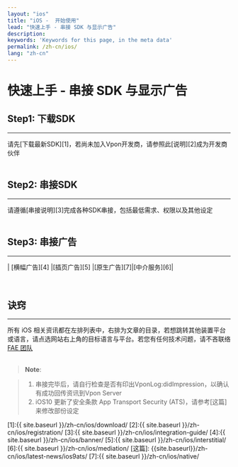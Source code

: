 ```yaml
---
layout: "ios"
title: "iOS -  开始使用"
lead: "快速上手 - 串接 SDK 与显示广告"
description:
keywords: 'Keywords for this page, in the meta data'
permalink: /zh-cn/ios/
lang: "zh-cn"
---
```

# 快速上手 - 串接 SDK 与显示广告

## Step1: 下载SDK
---
请先[下载最新SDK][1]，若尚未加入Vpon开发商，请参照此[说明][2]成为开发商伙伴 <br><br>

## Step2: 串接SDK
---
请遵循[串接说明][3]完成各种SDK串接，包括最低需求、权限以及其他设定<br><br>

## Step3: 串接广告
---

| [横幅广告][4]  |[插页广告][5] |[原生广告][7]|[中介服务][6]|

<br>

## 诀窍
---
所有 iOS 相关资讯都在左排列表中，右排为文章的目录，若想跳转其他装置平台或语言，请点选网站右上角的目标语言与平台。若您有任何技术问题，请不吝联络 [FAE 团队](mailto:fae@vpon.com)
<br><br>

> **Note**:

> 1. 串接完毕后，请自行检查是否有印出VponLog:didImpression，以确认有成功回传资讯到Vpon Server
> 2. iOS10 更新了安全条款 App Transport Security (ATS)，请参考[这篇]来修改部份设定



[1]:{{ site.baseurl }}/zh-cn/ios/download/
[2]:{{ site.baseurl }}/zh-cn/ios/registration/
[3]:{{ site.baseurl }}/zh-cn/ios/integration-guide/
[4]:{{ site.baseurl }}/zh-cn/ios/banner/
[5]:{{ site.baseurl }}/zh-cn/ios/interstitial/
[6]:{{ site.baseurl }}/zh-cn/ios/mediation/
[这篇]: {{site.baseurl}}/zh-cn/ios/latest-news/ios9ats/
[7]:{{ site.baseurl }}/zh-cn/ios/native/
